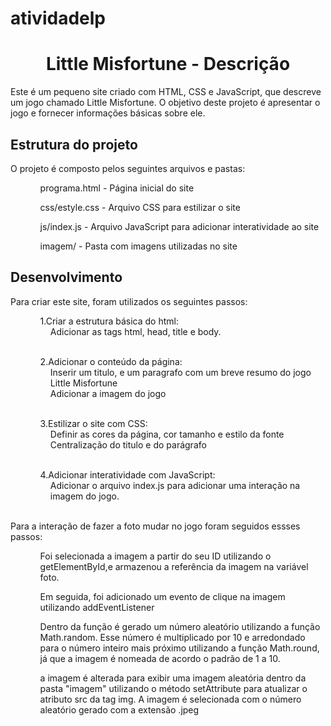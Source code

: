 # atividadelp
<center> <h1>Little Misfortune - Descrição</h1> </center>
<p>Este é um pequeno site criado com HTML, CSS e JavaScript, que descreve um jogo chamado Little Misfortune. O objetivo deste projeto é apresentar o jogo e fornecer informações básicas sobre ele. </p>

<h2>Estrutura do projeto</h2>
<p> O projeto é composto pelos seguintes arquivos e pastas: </p>
<ul>
    <ol>programa.html          - Página inicial do site</ol>
    <ol>css/estyle.css      - Arquivo CSS para estilizar o site</ol>
    <ol>js/index.js         - Arquivo JavaScript para adicionar interatividade ao site</ol>
    <ol>imagem/             - Pasta com imagens utilizadas no site</ol> </ul>
    
 <h2>Desenvolvimento</h2>
 <p>Para criar este site, foram utilizados os seguintes passos:</p>
 <ul>
    <ol>1.Criar a estrutura básica do html:</ol>
    <dd>  Adicionar as tags html, head, title e body.</dd><br>
    <ol>2.Adicionar o conteúdo da página:</ol>
    <dd>Inserir um titulo, e um paragrafo com um breve resumo do jogo Little Misfortune</dd>
    <dd>Adicionar a imagem do jogo</dd><br>
    <ol>3.Estilizar o site com CSS:</ol>
    <dd>Definir as cores da página, cor tamanho e estilo da fonte</dd>
    <dd>Centralização do titulo e do parágrafo</dd><br>
    <ol>4.Adicionar interatividade com JavaScript:</ol>
    <dd>Adicionar o arquivo index.js para adicionar uma interação na imagem do jogo.</dd><br>
</ul>
 <p>Para a interação de fazer a foto mudar no jogo foram seguidos essses passos:</p>
 <ul>
    <ol>Foi selecionada a imagem a partir do seu ID utilizando o getElementById,e armazenou a referência da imagem na variável foto.</ol>
    <ol>Em seguida, foi adicionado um evento de clique na imagem utilizando addEventListener</ol>
    <ol>Dentro da função é gerado um número aleatório utilizando a função Math.random. Esse número é multiplicado por 10 e arredondado para o número inteiro mais próximo utilizando a função Math.round, já que a imagem é nomeada de acordo o padrão de 1 a 10.</ol>
    <ol>a imagem é alterada para exibir uma imagem aleatória dentro da pasta "imagem" utilizando o método setAttribute para atualizar o atributo src da tag img. A imagem é selecionada com o número aleatório gerado com a extensão .jpeg</ol>
 </ul>
    
